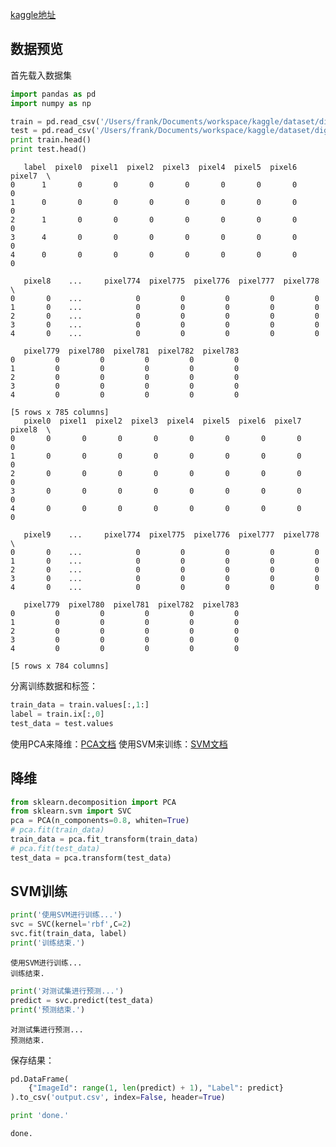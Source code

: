 
[kaggle地址](https://www.kaggle.com/c/digit-recognizer/)  

## 数据预览

首先载入数据集


```python
import pandas as pd
import numpy as np

train = pd.read_csv('/Users/frank/Documents/workspace/kaggle/dataset/digit_recognizer/train.csv')
test = pd.read_csv('/Users/frank/Documents/workspace/kaggle/dataset/digit_recognizer/test.csv')
print train.head()
print test.head()
```

       label  pixel0  pixel1  pixel2  pixel3  pixel4  pixel5  pixel6  pixel7  \
    0      1       0       0       0       0       0       0       0       0   
    1      0       0       0       0       0       0       0       0       0   
    2      1       0       0       0       0       0       0       0       0   
    3      4       0       0       0       0       0       0       0       0   
    4      0       0       0       0       0       0       0       0       0   
    
       pixel8    ...     pixel774  pixel775  pixel776  pixel777  pixel778  \
    0       0    ...            0         0         0         0         0   
    1       0    ...            0         0         0         0         0   
    2       0    ...            0         0         0         0         0   
    3       0    ...            0         0         0         0         0   
    4       0    ...            0         0         0         0         0   
    
       pixel779  pixel780  pixel781  pixel782  pixel783  
    0         0         0         0         0         0  
    1         0         0         0         0         0  
    2         0         0         0         0         0  
    3         0         0         0         0         0  
    4         0         0         0         0         0  
    
    [5 rows x 785 columns]
       pixel0  pixel1  pixel2  pixel3  pixel4  pixel5  pixel6  pixel7  pixel8  \
    0       0       0       0       0       0       0       0       0       0   
    1       0       0       0       0       0       0       0       0       0   
    2       0       0       0       0       0       0       0       0       0   
    3       0       0       0       0       0       0       0       0       0   
    4       0       0       0       0       0       0       0       0       0   
    
       pixel9    ...     pixel774  pixel775  pixel776  pixel777  pixel778  \
    0       0    ...            0         0         0         0         0   
    1       0    ...            0         0         0         0         0   
    2       0    ...            0         0         0         0         0   
    3       0    ...            0         0         0         0         0   
    4       0    ...            0         0         0         0         0   
    
       pixel779  pixel780  pixel781  pixel782  pixel783  
    0         0         0         0         0         0  
    1         0         0         0         0         0  
    2         0         0         0         0         0  
    3         0         0         0         0         0  
    4         0         0         0         0         0  
    
    [5 rows x 784 columns]


分离训练数据和标签：


```python
train_data = train.values[:,1:]
label = train.ix[:,0]
test_data = test.values
```

使用PCA来降维：[PCA文档](http://scikit-learn.org/stable/modules/generated/sklearn.decomposition.PCA.html)
使用SVM来训练：[SVM文档](http://scikit-learn.org/stable/modules/generated/sklearn.svm.SVC.html)

## 降维


```python
from sklearn.decomposition import PCA
from sklearn.svm import SVC
pca = PCA(n_components=0.8, whiten=True)
# pca.fit(train_data)
train_data = pca.fit_transform(train_data)
# pca.fit(test_data)
test_data = pca.transform(test_data)
```

## SVM训练


```python
print('使用SVM进行训练...')
svc = SVC(kernel='rbf',C=2)
svc.fit(train_data, label)
print('训练结束.')
```

    使用SVM进行训练...
    训练结束.



```python
print('对测试集进行预测...')
predict = svc.predict(test_data)
print('预测结束.')
```

    对测试集进行预测...
    预测结束.


保存结果：


```python
pd.DataFrame(
    {"ImageId": range(1, len(predict) + 1), "Label": predict}
).to_csv('output.csv', index=False, header=True)

print 'done.'
```

    done.

